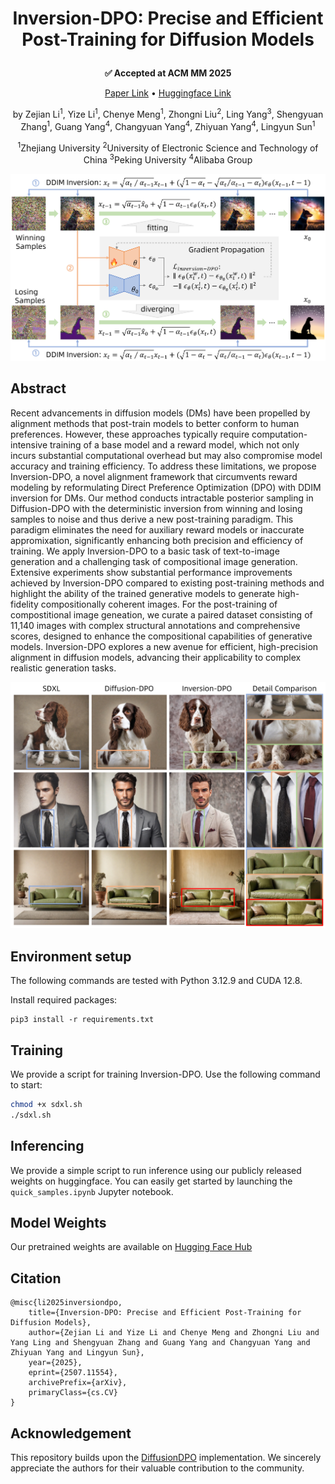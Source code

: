 # <p align="center"> Inversion-DPO: Precise and Efficient Post-Training for Diffusion Models </p>

<p align="center">
  <strong>✅ Accepted at ACM MM 2025</strong>
</p>

<p align="center">
  <a href="https://arxiv.org/abs/2507.11554">Paper Link</a> •
  <a href="https://huggingface.co/ezlee258258/Inversion-DPO">Huggingface Link</a>
</p>

<p align="center">
  by Zejian Li<sup>1</sup>, Yize Li<sup>1</sup>, Chenye Meng<sup>1</sup>, Zhongni Liu<sup>2</sup>, Ling Yang<sup>3</sup>, Shengyuan Zhang<sup>1</sup>, Guang Yang<sup>4</sup>, Changyuan Yang<sup>4</sup>, Zhiyuan Yang<sup>4</sup>, Lingyun Sun<sup>1</sup>
</p>

<p align="center">
  <sup>1</sup>Zhejiang University  <sup>2</sup>University of Electronic Science and Technology of China  <sup>3</sup>Peking University  <sup>4</sup>Alibaba Group
</p>

![teaser](https://github.com/MIGHTYEZ/Inversion-DPO/blob/main/assets/pipeline.png)

## Abstract
Recent advancements in diffusion models (DMs) have been propelled by alignment methods that post-train models to better conform to human preferences. However, these approaches typically require computation-intensive training of a base model and a reward model, which not only incurs substantial computational overhead but may also compromise model accuracy and training efficiency. To address these limitations, we propose Inversion-DPO, a novel alignment framework that circumvents reward modeling by reformulating Direct Preference Optimization (DPO) with DDIM inversion for DMs. Our method conducts intractable posterior sampling in Diffusion-DPO with the deterministic inversion from winning and losing samples to noise and thus derive a new post-training paradigm. This paradigm eliminates the need for auxiliary reward models or inaccurate appromixation, significantly enhancing both precision and efficiency of training. We apply Inversion-DPO to a basic task of text-to-image generation and a challenging task of compositional image generation. Extensive experiments show substantial performance improvements achieved by Inversion-DPO compared to existing post-training methods and highlight the ability of the trained generative models to generate high-fidelity compositionally coherent images. For the post-training of compostitional image geneation, we curate a paired dataset consisting of 11,140 images with complex structural annotations and comprehensive scores, designed to enhance the compositional capabilities of generative models. Inversion-DPO explores a new avenue for efficient, high-precision alignment in diffusion models, advancing their applicability to complex realistic generation tasks.

![detail](https://github.com/MIGHTYEZ/Inversion-DPO/blob/main/assets/detail.png)


## Environment setup
The following commands are tested with Python 3.12.9 and CUDA 12.8.

Install required packages:

```
pip3 install -r requirements.txt
```
## Training
We provide a script for training Inversion-DPO. Use the following command to start:
```bash
chmod +x sdxl.sh
./sdxl.sh
```
## Inferencing
We provide a simple script to run inference using our publicly released weights on huggingface. You can easily get started by launching the `quick_samples.ipynb` Jupyter notebook.

## Model Weights
Our pretrained weights are available on [Hugging Face Hub](https://huggingface.co/ezlee258258/Inversion-DPO)


## Citation
```
@misc{li2025inversiondpo,
    title={Inversion-DPO: Precise and Efficient Post-Training for Diffusion Models},
    author={Zejian Li and Yize Li and Chenye Meng and Zhongni Liu and Yang Ling and Shengyuan Zhang and Guang Yang and Changyuan Yang and Zhiyuan Yang and Lingyun Sun},
    year={2025},
    eprint={2507.11554},
    archivePrefix={arXiv},
    primaryClass={cs.CV}
}
```

## Acknowledgement
This repository builds upon the [DiffusionDPO](https://github.com/SalesforceAIResearch/DiffusionDPO) implementation. We sincerely appreciate the authors for their valuable contribution to the community.
